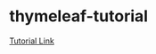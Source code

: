 # thymeleaf-tutorial

[Tutorial Link](https://www.thymeleaf.org/doc/tutorials/3.1/thymeleafspring.html#preface)
